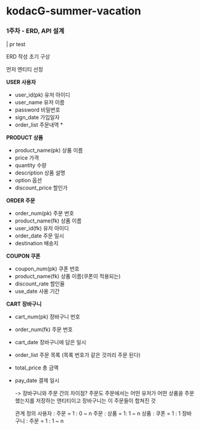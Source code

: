 # kodacG-summer-vacation

### 1주차 - ERD, API 설계
| pr test

ERD 작성 초기 구상

먼저 엔티티 선정

 **USER 사용자**
- user_id(pk) 유저 아이디
- user_name   유저 이름
- password    비밀번호
- sign_date   가입일자
- order_list  주문내역 *
  
**PRODUCT 상품**
- product_name(pk) 상품 이름 
- price            가격
- quantity         수량
- description      상품 설명
- option           옵션
- discount_price   할인가
  
 **ORDER 주문**
- order_num(pk)      주문 번호
- product_name(fk)  상품 이름
- user_id(fk)       유저 아이디
- order_date        주문 일시
- destination       배송지
  
 **COUPON 쿠폰**
- coupon_num(pk)    쿠폰 번호
- product_name(fk)  상품 이름(쿠폰이 적용되는)
- discount_rate     할인율
- use_date          사용 기간

 **CART 장바구니**
- cart_num(pk)    장바구니 번호
- order_num(fk)   주문 번호
- cart_date       장바구니에 담은 일시
- order_list      주문 목록 (목록 번호가 같은 것끼리 주문 된다)
- total_price     총 금액
- pay_date        결제 일시


  -> 장바구니와 주문 간의 차이점? 주문도 주문에서는 어떤 유저가 어떤 상품을 주문했는지를 저장하는 엔티티이고 장바구니는 이 주문들이 합쳐진 것
  
  관계 정의
  사용자 : 주문 = 1 : 0 ~ n
  주문 : 상품 = 1: 1 ~ n
  상품 : 쿠폰 = 1 : 1
  장바구니 : 주문 = 1 : 1 ~ n



  

  
  
